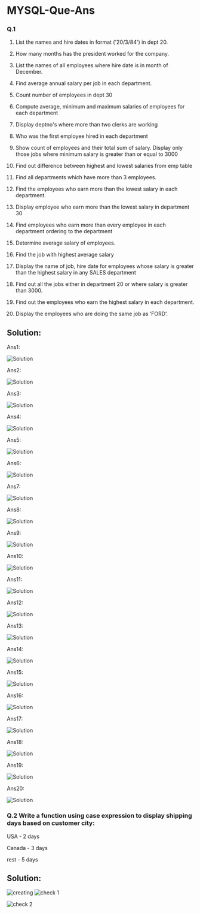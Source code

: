 # MYSQL-Que-Ans
### Q.1 
1. List the names and hire dates in format ('20/3/84') in dept 20.

2. How many months has the president worked for the company.

3. List the names of all employees where hire date is in month of December.

4. Find average annual salary per job in each department.

5. Count number of employees in dept 30

6. Compute average, minimum and maximum salaries of employees for each department

7. Display deptno's where more than two clerks are working

8. Who was the first employee hired in each department

9. Show count of employees and their total sum of salary. Display only those jobs where minimum salary is greater than or equal to 3000

10. Find out difference between highest and lowest salaries from emp table

11. Find all departments which have more than 3 employees.

12. Find the employees who earn more than the lowest salary in each department.

13. Display employee who earn more than the lowest salary in department 30

14. Find employees who earn more than every employee in each department ordering to the department

15. Determine average salary of employees.

16. Find the job with highest average salary

17. Display the name of job, hire date for employees whose salary is greater than the highest salary in any SALES department

18. Find out all the jobs either in department 20 or where salary is greater than 3000.

19. Find out the employees who earn the highest salary in each department.

20. Display the employees who are doing the same job as ‘FORD’.

## Solution:
Ans1:

![Solution](https://github.com/Durgesh-Gupta/MYSQL-Que-Ans/blob/main/Query%20ScreenShots/q.1_1.png)


Ans2:


![Solution](https://github.com/Durgesh-Gupta/MYSQL-Que-Ans/blob/main/Query%20ScreenShots/Q.1_2.png)


Ans3:


![Solution](https://github.com/Durgesh-Gupta/MYSQL-Que-Ans/blob/main/Query%20ScreenShots/Q1_3.png)


Ans4:


![Solution](https://github.com/Durgesh-Gupta/MYSQL-Que-Ans/blob/main/Query%20ScreenShots/Q1_4.png)



Ans5:


![Solution](https://github.com/Durgesh-Gupta/MYSQL-Que-Ans/blob/main/Query%20ScreenShots/Q1_5.png)


Ans6:


![Solution](https://github.com/Durgesh-Gupta/MYSQL-Que-Ans/blob/main/Query%20ScreenShots/Q1_6.png)


Ans7:


![Solution](https://github.com/Durgesh-Gupta/MYSQL-Que-Ans/blob/main/Query%20ScreenShots/Q1_7.png)


Ans8:


![Solution](https://github.com/Durgesh-Gupta/MYSQL-Que-Ans/blob/main/Query%20ScreenShots/Q1_8.png)

Ans9:


![Solution](https://github.com/Durgesh-Gupta/MYSQL-Que-Ans/blob/main/Query%20ScreenShots/Q1_9.png)



Ans10:


![Solution](https://github.com/Durgesh-Gupta/MYSQL-Que-Ans/blob/main/Query%20ScreenShots/Q1_10.png)


Ans11:


![Solution](https://github.com/Durgesh-Gupta/MYSQL-Que-Ans/blob/main/Query%20ScreenShots/Q1_11.png)

Ans12:


![Solution](https://github.com/Durgesh-Gupta/MYSQL-Que-Ans/blob/main/Query%20ScreenShots/Q1_12.png)


Ans13:


![Solution](https://github.com/Durgesh-Gupta/MYSQL-Que-Ans/blob/main/Query%20ScreenShots/Q1_13.png)




Ans14:


![Solution](https://github.com/Durgesh-Gupta/MYSQL-Que-Ans/blob/main/Query%20ScreenShots/Q1_14.png)


Ans15:


![Solution](https://github.com/Durgesh-Gupta/MYSQL-Que-Ans/blob/main/Query%20ScreenShots/Q1_15.png)

Ans16:


![Solution](https://github.com/Durgesh-Gupta/MYSQL-Que-Ans/blob/main/Query%20ScreenShots/Q1_16.png)


Ans17:


![Solution](https://github.com/Durgesh-Gupta/MYSQL-Que-Ans/blob/main/Query%20ScreenShots/Q1_17.png)


Ans18:


![Solution](https://github.com/Durgesh-Gupta/MYSQL-Que-Ans/blob/main/Query%20ScreenShots/Q1_18.png)


Ans19:


![Solution](https://github.com/Durgesh-Gupta/MYSQL-Que-Ans/blob/main/Query%20ScreenShots/Q1_19.png)


Ans20:


![Solution](https://github.com/Durgesh-Gupta/MYSQL-Que-Ans/blob/main/Query%20ScreenShots/Q1_20.png)



### Q.2 Write a function using case expression to display shipping days based on customer city:

USA - 2 days

Canada - 3 days

rest - 5 days

## Solution:



 ![creating](https://github.com/Durgesh-Gupta/MYSQL-Que-Ans/blob/main/Query%20ScreenShots/useCase1.png)
 ![check 1](https://github.com/Durgesh-Gupta/MYSQL-Que-Ans/blob/main/Query%20ScreenShots/useCAse2.png)
 
 ![check 2](https://github.com/Durgesh-Gupta/MYSQL-Que-Ans/blob/main/Query%20ScreenShots/usecase3.png)
